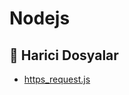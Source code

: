 # Nodejs

<!--Index-->

## 📂 Harici Dosyalar

- [https_request.js](./https_request.js)

<!--Index-->
